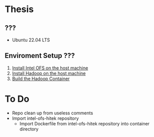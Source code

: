 # Thesis

## ???
* Ubuntu 22.04 LTS

## Enviroment Setup ???
1) [Install Intel OFS on the host machine](build/intel_OFS/README.md)
2) [Install Hadoop on the host machine](build/hadoop/README.md)
3) [Build the Hadoop Container](build/container/README.md)

# To Do
* Repo clean up from useless comments
* Import intel-ofs-hitek repository 
    * Import Dockerfile from intel-ofs-hitek repository into container directory